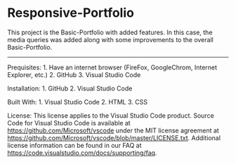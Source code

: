# Responsive-Portfolio
This project is the Basic-Portfolio with added features. In this case, the media queries was added along with some improvements to the overall Basic-Portfolio.
<hr>
Prequisites:
    1. Have an internet browser (FireFox, GoogleChrom, Internet Explorer, etc.)
    2. GitHub 
    3. Visual Studio Code

Installation:
    1. GitHub 
    2. Visual Studio Code

Built With:
    1. Visual Studio Code
    2. HTML 
    3. CSS

License:
This license applies to the Visual Studio Code product. Source Code for Visual Studio Code is available at https://github.com/Microsoft/vscode under the MIT license agreement at https://github.com/Microsoft/vscode/blob/master/LICENSE.txt. Additional license information can be found in our FAQ at https://code.visualstudio.com/docs/supporting/faq.